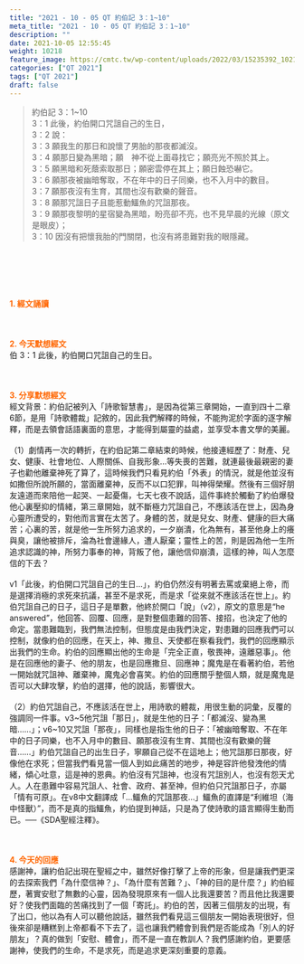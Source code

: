 ```yaml
---
title: "2021 - 10 - 05 QT 約伯記 3：1~10"
meta_title: "2021 - 10 - 05 QT 約伯記 3：1~10"
description: ""
date: 2021-10-05 12:55:45
weight: 10218
feature_image: https://cmtc.tw/wp-content/uploads/2022/03/15235392_10211799862337740_180693556567566654_o-1.webp
categories: ["QT 2021"]
tags: ["QT 2021"]
draft: false
---
```


<blockquote>約伯記 3：1~10<br />
3：1 此後，約伯開口咒詛自己的生日，<br />
3：2 說：<br />
3：3 願我生的那日和說懷了男胎的那夜都滅沒。<br />
3：4 願那日變為黑暗；願　神不從上面尋找它；願亮光不照於其上。<br />
3：5 願黑暗和死蔭索取那日；願密雲停在其上；願日蝕恐嚇它。<br />
3：6 願那夜被幽暗奪取，不在年中的日子同樂，也不入月中的數目。<br />
3：7 願那夜沒有生育，其間也沒有歡樂的聲音。<br />
3：8 願那咒詛日子且能惹動鱷魚的咒詛那夜。<br />
3：9 願那夜黎明的星宿變為黑暗，盼亮卻不亮，也不見早晨的光線（原文是眼皮）；<br />
3：10 因沒有把懷我胎的門關閉，也沒有將患難對我的眼隱藏。</blockquote><br />
&nbsp;<br />
<br />
&nbsp;<br />
<br />
<span style="color: #ff6600;"><strong>1. </strong><strong>經文誦讀</strong></span><br />
<br />
<span style="color: #ff6600;"><strong> </strong></span><br />
<br />
<span style="color: #ff6600;"><strong>2. 今天默想</strong><strong>經文<br />
</strong></span>伯 3：1 此後，約伯開口咒詛自己的生日。<br />
<br />
&nbsp;<br />
<br />
<span style="color: #ff6600;"><strong>3. 分享默想經文<br />
</strong></span>經文背景：約伯記被列入「詩歌智慧書」，是因為從第三章開始，一直到四十二章6節，是用「詩歌體裁」記敘的，因此我們解釋的時候，不能拘泥於字面的逐字解釋，而是去領會話語裏面的意思，才能得到屬靈的益處，並享受本書文學的美麗。<br />
<br />
（1）劇情再一次的轉折，在約伯記第二章結束的時候，他接連經歷了：財產、兒女、健康、社會地位、人際關係、自我形象…等失喪的苦難，就連最後最親密的妻子也勸他離棄神死了算了，這時候我們只看見約伯「外表」的情況，就是他並沒有如撒但所說所願的，當面離棄神，反而不以口犯罪，叫神得榮耀。然後有三個好朋友遠道而來陪他一起哭、一起憂傷，七天七夜不說話，這件事終於觸動了約伯爆發他心裏壓抑的情緒，第三章開始，就不斷極力咒詛自己，不應該活在世上，因為身心靈所遭受的，對他而言實在太苦了。身體的苦，就是兒女、財產、健康的巨大痛苦；心裏的苦，就是他一生所努力追求的，一夕崩潰，化為無有，甚至他身上的癢與臭，讓他被排斥，淪為社會邊緣人，遭人厭棄；靈性上的苦，則是因為他一生所追求認識的神，所努力事奉的神，背叛了他，讓他信仰崩潰，這樣的神，叫人怎麼信的下去？<br />
<br />
v1「此後，約伯開口咒詛自己的生日…」，約伯仍然沒有明著去罵或棄絕上帝，而是選擇消極的求死來抗議，甚至不是求死，而是求「從來就不應該活在世上」。約伯咒詛自己的日子，這日子是單數，他終於開口「說」（v2），原文的意思是“he answered”，他回答、回覆、回應，是對整個患難的回答、接招，也決定了他的命定。當患難臨到，我們無法控制，但態度是由我們決定，對患難的回應我們可以控制，就像約伯的回應，在天上，神、撒旦、天使都在察看我們，我們的回應顯示出我們的生命。約伯的回應顯出他的生命是「完全正直，敬畏神，遠離惡事」。他是在回應他的妻子、他的朋友，也是回應撒旦、回應神；魔鬼是在看著約伯，若他一開始就咒詛神、離棄神，魔鬼必會喜笑。約伯的回應關乎整個人類，就是魔鬼是否可以大肆攻擊，約伯的選擇，他的說話，影響很大。<br />
<br />
（2）約伯咒詛自己，不應該活在世上，用詩歌的體裁，用很生動的詞彙，反覆的強調同一件事。v3~5他咒詛「那日」，就是生他的日子：「都滅沒、變為黑暗……」；v6~10又咒詛「那夜」，同樣也是指生他的日子：「被幽暗奪取、不在年中的日子同樂，也不入月中的數目、願那夜沒有生育、其間也沒有歡樂的聲音……」約伯咒詛自己的出生日子，寧願自己從不在這地上；他咒詛那日那夜，好像他在求死；但當我們看見當一個人到如此痛苦的地步，神是容許他發洩他的情緒，傾心吐意，這是神的恩典。約伯沒有咒詛神，也沒有咒詛別人，也沒有怨天尤人。人在患難中容易咒詛人、社會、政府、甚至神，但約伯只咒詛那日子，亦屬「情有可原」。在v8中文翻譯成「…鱷魚的咒詛那夜…」鱷魚的直譯是“利維坦（海中怪獸）”，而不是真的指鱷魚，約伯提到神話，只是為了使詩歌的語言顯得生動而已。──《SDA聖經注釋》。<br />
<br />
&nbsp;<br />
<br />
<span style="color: #ff6600;"><strong>4. 今天的回應<br />
</strong></span>感謝神，讓約伯記出現在聖經之中，雖然好像打擊了上帝的形象，但是讓我們更深的去探索我們「為什麼信神？」、「為什麼有苦難？」、「神的目的是什麼？」約伯經歷，著實安慰了無數的心靈，因為發現原來有一個人比我還要苦？而且他比我還要好？使我們面臨的苦痛找到了一個「寄託」。約伯的苦，因著三個朋友的出現，有了出口，他以為有人可以聽他說話，雖然我們看見這三個朋友一開始表現很好，但後來卻是糟糕到上帝都看不下去了，這也讓我們體會到我們是否能成為「別人的好朋友」？真的做到「安慰、體會」，而不是一直在教訓人？我們感謝約伯，更要感謝神，使我們的生命，不是求死，而是追求更深刻重要的意義。
        